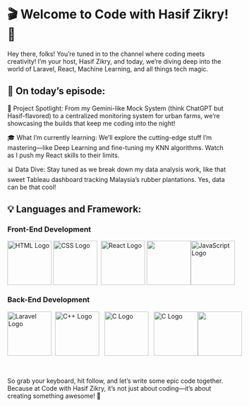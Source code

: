 # 🎬 Welcome to Code with Hasif Zikry! 🎥
Hey there, folks! You’re tuned in to the channel where coding meets creativity! I’m your host, Hasif Zikry, and today, we’re diving deep into the world of Laravel, React, Machine Learning, and all things tech magic.

## 🔧 On today’s episode:
🚀 Project Spotlight: From my Gemini-like Mock System (think ChatGPT but Hasif-flavored) to a centralized monitoring system for urban farms, we’re showcasing the builds that keep me coding into the night!

🎓 What I’m currently learning: We’ll explore the cutting-edge stuff I’m mastering—like Deep Learning and fine-tuning my KNN algorithms. Watch as I push my React skills to their limits.

📊 Data Dive: Stay tuned as we break down my data analysis work, like that sweet Tableau dashboard tracking Malaysia’s rubber plantations. Yes, data can be that cool!

## 💡 Languages and Framework:

### Front-End Development
<div style="display: flex; align-items: flex-start; justify-content: space-between;">
   <img class="logo" src="https://upload.wikimedia.org/wikipedia/commons/thumb/6/61/HTML5_logo_and_wordmark.svg/512px-HTML5_logo_and_wordmark.svg.png" alt="HTML Logo" height="100px"/> &nbsp
    <img src="https://upload.wikimedia.org/wikipedia/commons/d/d5/CSS3_logo_and_wordmark.svg" alt="CSS Logo" height="100px"/>&nbsp&nbsp
    <img src="https://cdn1.iconfinder.com/data/icons/programing-development-8/24/react_logo-512.png" alt="React Logo" height="100px"/>&nbsp
    <img src="https://upload.wikimedia.org/wikipedia/commons/thumb/b/b2/Bootstrap_logo.svg/1280px-Bootstrap_logo.svg.png" height="100px"/>
   <img src="https://logos-world.net/wp-content/uploads/2023/02/JavaScript-Logo.png" alt="JavaScript Logo" height="100px"/>
</div>

### Back-End Development
<div style="display: flex; align-items: flex-start; justify-content: space-between;">
   <img src="https://upload.wikimedia.org/wikipedia/commons/thumb/9/9a/Laravel.svg/1200px-Laravel.svg.png" alt="Laravel Logo" height="100px" />&nbsp&nbsp
   <img src="https://upload.wikimedia.org/wikipedia/commons/3/32/C%2B%2B_logo.png" alt="C++ Logo" height="100px" />&nbsp&nbsp&nbsp
   <img src="https://upload.wikimedia.org/wikipedia/commons/1/19/C_Logo.png" alt="C Logo" height="100px" />&nbsp&nbsp&nbsp
   <img src="https://upload.wikimedia.org/wikipedia/commons/thumb/c/c3/Python-logo-notext.svg/1869px-Python-logo-notext.svg.png" alt="C Logo" height="100px" />
   <img src="https://brandslogos.com/wp-content/uploads/images/large/java-logo-1.png" height="100px" />
</div>


<br><br>
So grab your keyboard, hit follow, and let’s write some epic code together. Because at Code with Hasif Zikry, it’s not just about coding—it’s about creating something awesome! 🎉



